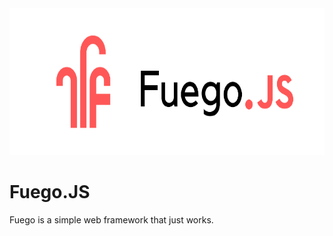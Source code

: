 <img src="./src/fuegobanner.png" height="235" width="inherit">

# Fuego.JS

Fuego is a simple web framework that just works.